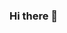 ### Hi there 👋

<!--
**mizan192/mizan192** is a ✨ _special_ ✨ repository because its `README.md` (this file) appears on your GitHub profile.

Here are some ideas to get you started:

Hi, I’m mizan

:mortar_board: Recent computer science graduate from UNC - Chapel Hill
:test_tube: Finishing up my research in cybersecurity and preparing to make the industry transition
:ringed_planet: Looking forward to global net zero, Mars & the rest of space, and nuclear fusion
:mailbox: Ask me about accessibility, cybersecurity, web, full stack, or literally anything!
Telegram Gmail LinkedIn adamalston.com

Languages I have used

C C++ Clojure HTML5 Java JavaScript Python TypeScript SQL Swift

Some of the technologies I have worked with

Git GitHub Jira jQuery Linux Node.js React Java Spring TCP/IP XCode

Some of my favorite open source projects

Bitwarden Dark Reader uBlock Origin MEGA Visual Studio Code Tor

Fun fact: I once answered the world’s oldest question with a single line of JavaScript

// Which came first: the chicken or the egg?
console.log(["🥚", "🐣", "🐥", "🐔"].sort())

>>> ["🐔", "🐣", "🐥", "🥚"];

- 🔭 I’m currently working on ...
- 🌱 I’m currently learning ...
- 👯 I’m looking to collaborate on ...
- 🤔 I’m looking for help with ...
- 💬 Ask me about ...
- 📫 How to reach me: ...
- 😄 Pronouns: ...
- ⚡ Fun fact: ...
-->
